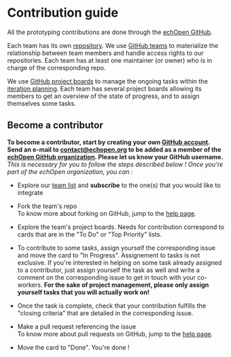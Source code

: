 # Contribution guide

All the prototyping contributions are done through the [echOpen GitHub](https://github.com/echopen).

Each team has its own [repository](https://github.com/echopen). We use [GitHub teams](https://github.com/orgs/echopen/teams) to materialize the relationship between team members and handle access rights to our repositories. Each team has at least one maintainer \(or owner\) who is in charge of the corresponding repo.

We use [GitHub project boards](https://help.github.com/articles/about-project-boards/) to manage the ongoing tasks within the [iteration planning](../inprogress/planning.md). Each team has several project boards allowing its members to get an overview of the state of progress, and to assign themselves some tasks.

## Become a contributor

**To become a contributor, start by creating your own **[**GitHub account**](https://github.com/join)**. Send an e-mail to **[**contact@echopen.org**](/contact@echopen.org)** to be added as a member of the **[**echOpen GitHub organization**](https://github.com/echopen)**. Please let us know your GitHub username.**  
_This is necessary for you to follow the steps described below ! Once you're part of the echOpen organization, you can :_

* Explore our [team list](https://github.com/orgs/echopen/teams) and **subscribe** to the one\(s\) that you would like to integrate
* Fork the team's repo  
  To know more about forking on GitHub, jump to the [help page](https://help.github.com/articles/fork-a-repo/).

* Explore the team's project boards. Needs for contribution correspond to cards that are in the "To Do" or "Top Priority" lists.

* To contribute to some tasks, assign yourself the corresponding issue and move the card to "In Progress". Assignement to tasks is not exclusive. If you're interested in helping on some task already assigned to a contributor, just assign yourself the task as well and write a comment on the corresponding issue to get in touch with your co-workers. **For the sake of project management, please only assign yourself tasks that you will actually work on!**

* Once the task is complete, check that your contribution fulfills the "closing criteria" that are detailed in the corresponding issue.
* Make a pull request referencing the issue  
  To know more about pull requests on GitHub, jump to the [help page](https://help.github.com/articles/about-pull-requests/).

* Move the card to "Done". You're done !



